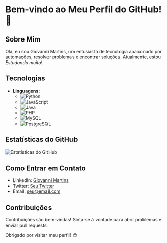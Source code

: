 # Bem-vindo ao Meu Perfil do GitHub! 👋

## Sobre Mim

Olá, eu sou Giovanni Martins, um entusiasta de tecnologia apaixonado por automações, resolver problemas e encontrar soluções. Atualmente, estou *Estudando muito!*.

## Tecnologias

- **Linguagens:** 
  - ![Python](https://img.shields.io/badge/Python-3776AB?style=for-the-badge&logo=python&logoColor=white)
  - ![JavaScript](https://img.shields.io/badge/JavaScript-F7DF1E?style=for-the-badge&logo=javascript&logoColor=black)
  - ![Java](https://img.shields.io/badge/Java-007396?style=for-the-badge&logo=java&logoColor=white)
  - ![PHP](https://img.shields.io/badge/PHP-777BB4?style=for-the-badge&logo=php&logoColor=white)
  - ![MySQL](https://img.shields.io/badge/MySQL-4479A1?style=for-the-badge&logo=mysql&logoColor=white)
  - ![PostgreSQL](https://img.shields.io/badge/PostgreSQL-336791?style=for-the-badge&logo=postgresql&logoColor=white)

## Estatísticas do GitHub

![Estatísticas do GitHub](https://github-readme-stats.vercel.app/api?username=giomartinsdev&show_icons=true&theme=radical&hide_rank=true&hide=issues&custom_title=Estat%C3%ADsticas%20do%20GitHub)

## Como Entrar em Contato

- LinkedIn: [Giovanni Martins](https://www.linkedin.com/in/giovannidealmeidamartins/)
- Twitter: [Seu Twitter](link_do_seu_twitter)
- Email: seu@email.com

## Contribuições

Contribuições são bem-vindas! Sinta-se à vontade para abrir problemas e enviar pull requests.

Obrigado por visitar meu perfil! 😊
